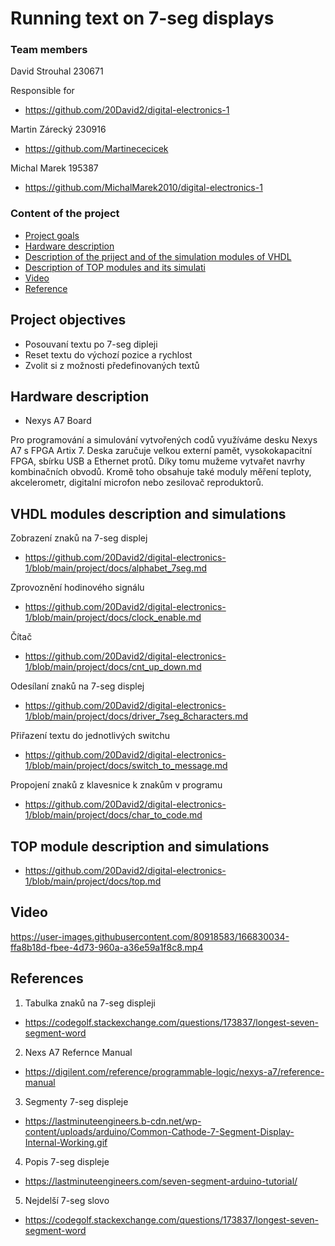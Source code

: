 # Running text on 7-seg displays

### Team members

David Strouhal 230671

Responsible for
* https://github.com/20David2/digital-electronics-1

Martin Zárecký 230916
* https://github.com/Martinececicek

Michal Marek 195387
* https://github.com/MichalMarek2010/digital-electronics-1


### Content of the project

* [Project goals](#objectives)
* [Hardware description](#hardware)
* [Description of the priject and of the simulation modules of VHDL](#modules)
* [Description of TOP modules and its simulati](#top)
* [Video](#video)
* [Reference](#references)

<a name="objectives"></a>

## Project objectives

* Posouvaní textu po 7-seg dipleji
* Reset textu do výchozí pozice a rychlost
* Zvolit si z možnosti předefinovaných textů 

<a name="hardware"></a>

## Hardware description

* Nexys A7 Board

Pro programování a simulování vytvořených codů využíváme desku Nexys A7 s FPGA Artix 7. Deska zaručuje velkou externí pamět, vysokokapacitní FPGA, sbírku USB a Ethernet protů. Díky tomu mužeme vytvařet navrhy kombinačních obvodů. Kromě toho obsahuje také moduly měření teploty, akcelerometr, digitalní microfon nebo zesilovač reproduktorů. 

<a name="modules"></a>

## VHDL modules description and simulations

Zobrazení znaků na 7-seg displej
* https://github.com/20David2/digital-electronics-1/blob/main/project/docs/alphabet_7seg.md

Zprovoznění hodinového signálu
* https://github.com/20David2/digital-electronics-1/blob/main/project/docs/clock_enable.md

Čítač
* https://github.com/20David2/digital-electronics-1/blob/main/project/docs/cnt_up_down.md

Odesílaní znaků na 7-seg displej
* https://github.com/20David2/digital-electronics-1/blob/main/project/docs/driver_7seg_8characters.md

Přiřazení textu do jednotlivých switchu
* https://github.com/20David2/digital-electronics-1/blob/main/project/docs/switch_to_message.md

Propojení znaků z klavesnice k znakům v programu
* https://github.com/20David2/digital-electronics-1/blob/main/project/docs/char_to_code.md

<a name="top"></a>

## TOP module description and simulations

* https://github.com/20David2/digital-electronics-1/blob/main/project/docs/top.md

<a name="video"></a>

## Video



https://user-images.githubusercontent.com/80918583/166830034-ffa8b18d-fbee-4d73-960a-a36e59a1f8c8.mp4


<a name="references"></a>

## References

1. Tabulka znaků na 7-seg displeji
* https://codegolf.stackexchange.com/questions/173837/longest-seven-segment-word
2. Nexs A7 Refernce Manual
* https://digilent.com/reference/programmable-logic/nexys-a7/reference-manual
3. Segmenty 7-seg displeje
* https://lastminuteengineers.b-cdn.net/wp-content/uploads/arduino/Common-Cathode-7-Segment-Display-Internal-Working.gif
4. Popis 7-seg displeje
* https://lastminuteengineers.com/seven-segment-arduino-tutorial/
5. Nejdelší 7-seg slovo
* https://codegolf.stackexchange.com/questions/173837/longest-seven-segment-word
